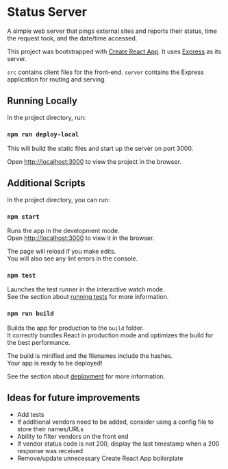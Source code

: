 # Status Server

A simple web server that pings external sites and reports their status, time the request took, and the date/time accessed.

This project was bootstrapped with [Create React App](https://github.com/facebook/create-react-app). It uses [Express](https://expressjs.com/) as its server.


`src` contains client files for the front-end. `server` contains the Express application for routing and serving.
## Running Locally

In the project directory, run:

### `npm run deploy-local`

This will build the static files and start up the server on port 3000.

Open [http://localhost:3000](http://localhost:3000) to view the project in the browser.

## Additional Scripts

In the project directory, you can run:

### `npm start`

Runs the app in the development mode.\
Open [http://localhost:3000](http://localhost:3000) to view it in the browser.

The page will reload if you make edits.\
You will also see any lint errors in the console.

### `npm test`

Launches the test runner in the interactive watch mode.\
See the section about [running tests](https://facebook.github.io/create-react-app/docs/running-tests) for more information.

### `npm run build`

Builds the app for production to the `build` folder.\
It correctly bundles React in production mode and optimizes the build for the best performance.

The build is minified and the filenames include the hashes.\
Your app is ready to be deployed!

See the section about [deployment](https://facebook.github.io/create-react-app/docs/deployment) for more information.

## Ideas for future improvements

- Add tests
- If additional vendors need to be added, consider using a config file to store their names/URLs
- Ability to filter vendors on the front end
- If vendor status code is not 200, display the last timestamp when a 200 response was received
- Remove/update unnecessary Create React App boilerplate
